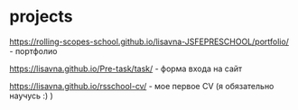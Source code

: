 # projects

https://rolling-scopes-school.github.io/lisavna-JSFEPRESCHOOL/portfolio/ - портфолио

https://lisavna.github.io/Pre-task/task/ - форма входа на сайт

https://lisavna.github.io/rsschool-cv/ - мое первое CV (я обязательно научусь :) )

